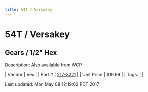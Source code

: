 ```yaml
---
title: 54T / Versakey
---
```


# 54T / Versakey
## Gears / 1/2" Hex
Description: 	Also available from WCP 

| Vendor | Vex | 
| Part # | [217-3221](http://www.vexrobotics.com/vexpro/motion/vexpro-gears/1-2-hex-bore.html) | 
| Unit Price | $19.99 | 
| Tags: |  | 

Last updated: Mon May 08 12:19:02 PDT 2017